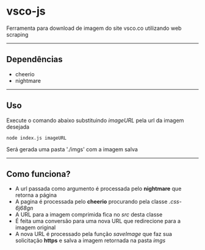 # vsco-js

Ferramenta para download de imagem do site vsco.co utilizando web scraping

---

## Dependências
- cheerio
- nightmare

---

## Uso

Execute o comando abaixo substituindo *imageURL* pela url da imagem desejada  

`node index.js imageURL`

Será gerada uma pasta './imgs' com a imagem salva

---

## Como funciona?

- A url passada como argumento é processada pelo **nightmare** que retorna a página  
- A pagina é processada pelo **cheerio** procurando pela classe *.css-6j68gn*  
- A URL para a imagem comprimida fica no *src* desta classe  
- É feita uma conversão para uma nova URL que redirecione para a imagem original  
- A nova URL é processado pela função *saveImage* que faz sua solicitação **https** e salva a imagem retornada na pasta *imgs*
